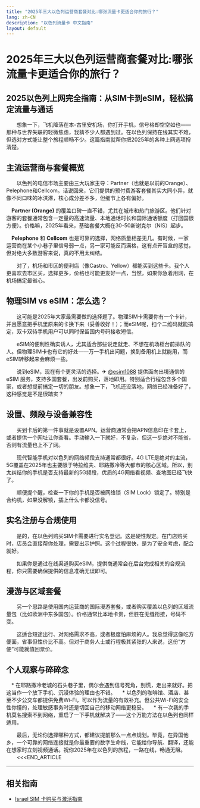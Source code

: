 ```yaml
---
title: "2025年三大以色列运营商套餐对比:哪张流量卡更适合你的旅行？"
lang: zh-CN
description: "以色列流量卡 中文指南"
layout: default
---
```

# 2025年三大以色列运营商套餐对比:哪张流量卡更适合你的旅行？

## 2025以色列上网完全指南：从SIM卡到eSIM，轻松搞定流量与通话

　　想象一下，飞机降落在本-古里安机场，你打开手机，信号格却空空如也——那种与世界失联的轻微焦虑，我猜不少人都遇到过。在以色列保持在线其实不难，但选对方式能让整个旅程顺畅不少。这篇指南就帮你把2025年的各种上网选项捋清楚。

## 主流运营商与套餐概览

　　以色列的电信市场主要由三大玩家主导：Partner（也就是以前的Orange）、Pelephone和Cellcom。话说回来，它们提供的预付费游客套餐其实大同小异，就像不同口味的冰淇淋，核心成分差不多，但细节上各有偏好。

　**Partner (Orange)** 的覆盖口碑一直不错，尤其在城市和热门旅游区。他们针对游客的套餐通常包含一定量的高速流量、本地通话时长和国际通话额度（打回国很方便）。价格嘛，2025年看来，基础套餐大概在30-50新谢克尔（NIS）起步。

　**Pelephone** 和 **Cellcom** 也是可靠的选择，网络质量相差无几。有时候，一家运营商在某个小巷子里信号弱一点，另一家可能反而满格，这有点开盲盒的感觉，但对绝大多数游客来说，真的不用太纠结。

　　对了，机场和市区的便利店（像Castro、Yellow）都能买到这些卡。我个人更喜欢去市区买，选择更多，价格也可能更友好一点，当然，如果你急着用网，在机场搞定最省心。

## 物理SIM vs eSIM：怎么选？

　　这可能是2025年大家最需要做的选择题了。物理SIM卡需要你有一个卡针，并且愿意把手机里原来的卡换下来（妥善收好！）；而eSIM呢，扫个二维码就能搞定，双卡双待手机用户可以同时保留国内号码接收短信。

　　eSIM的便利性确实诱人，尤其适合那些说走就走、不想在机场柜台前排队的人。但物理SIM卡也有它的好处——万一手机出问题，换到备用机上就能用，而eSIM转移起来会麻烦一些。

　　说到eSIM，现在有个更灵活的选择。✈ [@esim1088](https://t.me/s/esim1088) 提供面向出境通信的 eSIM 服务，支持多国套餐，出发前购买，落地即用。特别适合行程包含多个国家，或者想提前搞定一切的朋友。想象一下，飞机还没落地，网络已经准备好了，这种感觉是不是很踏实？

## 设置、频段与设备兼容性

　　买到卡后的第一件事就是设置APN。运营商通常会把APN信息印在卡套上，或者提供一个网址让你查看。手动输入一下就好，不复杂，但这一步绝对不能省，否则有流量也上不了网。

　　现代智能手机对以色列的网络频段支持通常都很好。4G LTE是绝对的主流，5G覆盖在2025年也主要限于特拉维夫、耶路撒冷等大都市的核心区域。所以，别太纠结你的手机是否支持最新的5G频段，优质的4G网络看视频、查地图已经飞快了。

　　顺便提个醒，检查一下你的手机是否被网络锁（SIM Lock）锁定了。特别是合约机，如果没解锁，插上什么卡都没信号。

## 实名注册与合规使用

　　是的，在以色列购买SIM卡需要进行实名登记。这是硬性规定。在门店购买时，店员会直接帮你处理，需要出示护照。这个过程很快，是为了安全考虑，配合就好。

　　如果你是通过在线渠道购买eSIM，提供商通常会在后台完成相关的合规流程，你只需要确保提供的信息准确无误即可。

## 漫游与区域套餐

　　另一个思路是使用国内运营商的国际漫游套餐，或者购买覆盖以色列的区域流量包（比如欧洲中东多国包）。价格通常比本地卡贵，但胜在无缝衔接，号码不变。

　　这适合短途出行、对网络需求不高，或者极度怕麻烦的人。我总觉得这像吃方便面，省事但性价比不高。但对于商务人士或行程极其紧张的人来说，这份“方便”可能就值回票价。

## 个人观察与碎碎念

　*   在耶路撒冷老城的石头巷子里，偶尔会遇到信号死角，别慌，走出来就好。把这当作一个放下手机、沉浸体验的理由也不错。
　*   以色列的咖啡馆、酒店、甚至不少公交车都提供免费Wi-Fi，可以作为流量的有效补充。但公共Wi-Fi的安全性你懂的，处理敏感事务时还是切回自己的移动网络更稳妥。
　*   有一次我的手机莫名搜索不到网络，重启了一下手机就解决了——这个万能方法在以色列也同样适用。

　　最后，无论你选择哪种方式，都建议提前那么一点点规划。毕竟，在异国他乡，一个可靠的网络连接就是你最重要的数字生命线，它能给你导航、翻译，还能在想家时立刻视频通话。祝你2025年在以色列的旅程，一路在线，畅通无阻。
　　<<<END_ARTICLE

<!-- crosslink -->
---

## 相关指南

- [Israel SIM 卡购买与激活指南](https://faciylike.github.io/israel-sim-guides)

